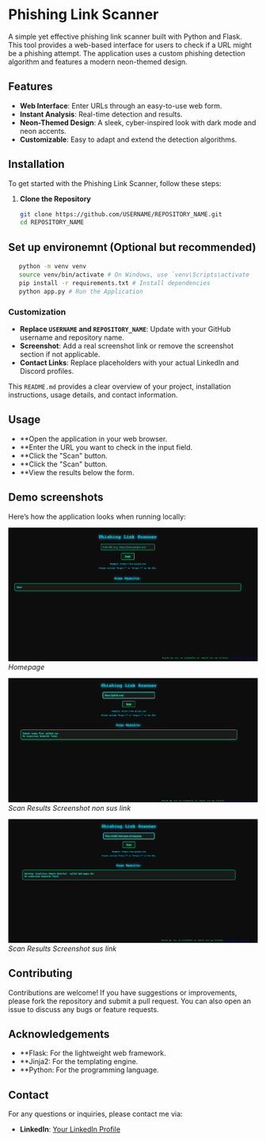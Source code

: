  # Phishing Link Scanner

A simple yet effective phishing link scanner built with Python and Flask. This tool provides a web-based interface for users to check if a URL might be a phishing attempt. The application uses a custom phishing detection algorithm and features a modern neon-themed design.

## Features

- **Web Interface**: Enter URLs through an easy-to-use web form.
- **Instant Analysis**: Real-time detection and results.
- **Neon-Themed Design**: A sleek, cyber-inspired look with dark mode and neon accents.
- **Customizable**: Easy to adapt and extend the detection algorithms.


## Installation

To get started with the Phishing Link Scanner, follow these steps:

1. **Clone the Repository**

   ```bash
   git clone https://github.com/USERNAME/REPOSITORY_NAME.git
   cd REPOSITORY_NAME
   ```
## Set up environemnt (Optional but recommended)

   ```bash
      python -m venv venv
      source venv/bin/activate # On Windows, use `venv\Scripts\activate
      pip install -r requirements.txt # Install dependencies
      python app.py # Run the Application
```


### Customization
- **Replace `USERNAME` and `REPOSITORY_NAME`**: Update with your GitHub username and repository name.
- **Screenshot**: Add a real screenshot link or remove the screenshot section if not applicable.
- **Contact Links**: Replace placeholders with your actual LinkedIn and Discord profiles.

This `README.md` provides a clear overview of your project, installation instructions, usage details, and contact information.

## Usage

- **Open the application in your web browser.
- **Enter the URL you want to check in the input field.
- **Click the "Scan" button.
- **Click the "Scan" button.
- **View the results below the form.

## Demo screenshots

Here’s how the application looks when running locally:

![Homepage Screenshot](images/Homepage.png)
*Homepage*


![Scan Results Screenshot](images/non_sus_link.png)
*Scan Results Screenshot non sus link*


![Scan Results Screenshot](images/sus_link.png)
*Scan Results Screenshot sus link*

## Contributing

Contributions are welcome! If you have suggestions or improvements, please fork the repository and submit a pull request. You can also open an issue to discuss any bugs or feature requests.

## Acknowledgements

- **Flask: For the lightweight web framework.
- **Jinja2: For the templating engine.
- **Python: For the programming language.

## Contact

For any questions or inquiries, please contact me via:

- **LinkedIn**: [Your LinkedIn Profile](https://www.linkedin.com/in/muhammedpatel007/)

